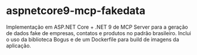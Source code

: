 # aspnetcore9-mcp-fakedata
Implementação em ASP.NET Core + .NET 9 de MCP Server para a geração de dados fake de empresas, contatos e produtos no padrão brasileiro. Inclui o uso da biblioteca Bogus e de um Dockerfile para build de imagens da aplicação.
